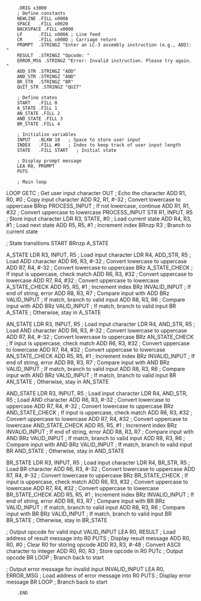         .ORIG x3000
        ; Define constants
        NEWLINE .FILL x000A
        SPACE   .FILL x0020
        BACKSPACE .FILL x0008
        LF      .FILL x000A ; Line feed
        CR      .FILL x000D ; Carriage return
        PROMPT  .STRINGZ "Enter an LC-3 assembly instruction (e.g., ADD): "
        RESULT  .STRINGZ "Opcode: "
        ERROR_MSG .STRINGZ "Error: Invalid instruction. Please try again. "
        ADD_STR .STRINGZ "ADD"
        AND_STR .STRINGZ "AND"
        BR_STR  .STRINGZ "BR"
        QUIT_STR .STRINGZ "QUIT"
        
        ; Define states
        START   .FILL 0
        A_STATE .FILL 1
        AN_STATE .FILL 2
        AND_STATE .FILL 3
        BR_STATE .FILL 4
        
        ; Initialize variables
        INPUT   .BLKW 10   ; Space to store user input
        INDEX   .FILL #0   ; Index to keep track of user input length
        STATE   .FILL START   ; Initial state
        
        ; Display prompt message
        LEA R0, PROMPT
        PUTS
        
        ; Main loop
LOOP    GETC                    ; Get user input character
        OUT                     ; Echo the character
        ADD R1, R0, #0          ; Copy input character
        ADD R2, R1, #-32        ; Convert lowercase to uppercase
        BRnp PROCESS_INPUT      ; If not lowercase, continue
        ADD R1, R1, #32         ; Convert uppercase to lowercase
PROCESS_INPUT
        STR R1, INPUT, R5       ; Store input character
        LDR R3, STATE, #0       ; Load current state
        ADD R4, R3, #1          ; Load next state
        ADD R5, R5, #1          ; Increment index
        BRnzp R3                ; Branch to current state
        
; State transitions
START   BRnzp A_STATE
        
A_STATE LDR R3, INPUT, R5     ; Load input character
        LDR R4, ADD_STR, R5    ; Load ADD character
        ADD R6, R3, #-32       ; Convert lowercase to uppercase
        ADD R7, R4, #-32       ; Convert lowercase to uppercase
        BRz A_STATE_CHECK      ; If input is uppercase, check match
        ADD R6, R3, #32        ; Convert uppercase to lowercase
        ADD R7, R4, #32        ; Convert uppercase to lowercase
A_STATE_CHECK
        ADD R5, R5, #1          ; Increment index
        BRz INVALID_INPUT      ; If end of string, error
        ADD R8, R3, R7         ; Compare input with ADD
        BRz VALID_INPUT        ; If match, branch to valid input
        ADD R8, R3, R6         ; Compare input with ADD
        BRz VALID_INPUT        ; If match, branch to valid input
        BR A_STATE              ; Otherwise, stay in A_STATE
        
AN_STATE LDR R3, INPUT, R5     ; Load input character
        LDR R4, AND_STR, R5    ; Load AND character
        ADD R6, R3, #-32       ; Convert lowercase to uppercase
        ADD R7, R4, #-32       ; Convert lowercase to uppercase
        BRz AN_STATE_CHECK     ; If input is uppercase, check match
        ADD R6, R3, #32        ; Convert uppercase to lowercase
        ADD R7, R4, #32        ; Convert uppercase to lowercase
AN_STATE_CHECK
        ADD R5, R5, #1          ; Increment index
        BRz INVALID_INPUT      ; If end of string, error
        ADD R8, R3, R7         ; Compare input with AND
        BRz VALID_INPUT        ; If match, branch to valid input
        ADD R8, R3, R6         ; Compare input with AND
        BRz VALID_INPUT        ; If match, branch to valid input
        BR AN_STATE            ; Otherwise, stay in AN_STATE
        
AND_STATE LDR R3, INPUT, R5     ; Load input character
        LDR R4, AND_STR, R5    ; Load AND character
        ADD R6, R3, #-32       ; Convert lowercase to uppercase
        ADD R7, R4, #-32       ; Convert lowercase to uppercase
        BRz AND_STATE_CHECK    ; If input is uppercase, check match
        ADD R6, R3, #32        ; Convert uppercase to lowercase
        ADD R7, R4, #32        ; Convert uppercase to lowercase
AND_STATE_CHECK
        ADD R5, R5, #1          ; Increment index
        BRz INVALID_INPUT      ; If end of string, error
        ADD R8, R3, R7         ; Compare input with AND
        BRz VALID_INPUT        ; If match, branch to valid input
        ADD R8, R3, R6         ; Compare input with AND
        BRz VALID_INPUT        ; If match, branch to valid input
        BR AND_STATE           ; Otherwise, stay in AND_STATE

BR_STATE LDR R3, INPUT, R5     ; Load input character
        LDR R4, BR_STR, R5     ; Load BR character
        ADD R6, R3, #-32       ; Convert lowercase to uppercase
        ADD R7, R4, #-32       ; Convert lowercase to uppercase
        BRz BR_STATE_CHECK     ; If input is uppercase, check match
        ADD R6, R3, #32        ; Convert uppercase to lowercase
        ADD R7, R4, #32        ; Convert uppercase to lowercase
BR_STATE_CHECK
        ADD R5, R5, #1          ; Increment index
        BRz INVALID_INPUT      ; If end of string, error
        ADD R8, R3, R7         ; Compare input with BR
        BRz VALID_INPUT        ; If match, branch to valid input
        ADD R8, R3, R6         ; Compare input with BR
        BRz VALID_INPUT        ; If match, branch to valid input
        BR BR_STATE            ; Otherwise, stay in BR_STATE
        
; Output opcode for valid input
VALID_INPUT
        LEA R0, RESULT          ; Load address of result message into R0
        PUTS                    ; Display result message
        ADD R0, R0, #0          ; Clear R0 for storing opcode
        ADD R3, R3, #-48        ; Convert ASCII character to integer
        ADD R0, R0, R3          ; Store opcode in R0
        PUTc                    ; Output opcode
        BR LOOP                 ; Branch back to start

; Output error message for invalid input
INVALID_INPUT
        LEA R0, ERROR_MSG       ; Load address of error message into R0
        PUTS                    ; Display error message
        BR LOOP                 ; Branch back to start

        .END
